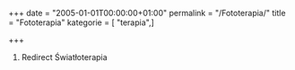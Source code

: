 +++
date = "2005-01-01T00:00:00+01:00"
permalink = "/Fototerapia/"
title = "Fototerapia"
kategorie = [ "terapia",]

+++

1.  Redirect Światłoterapia
